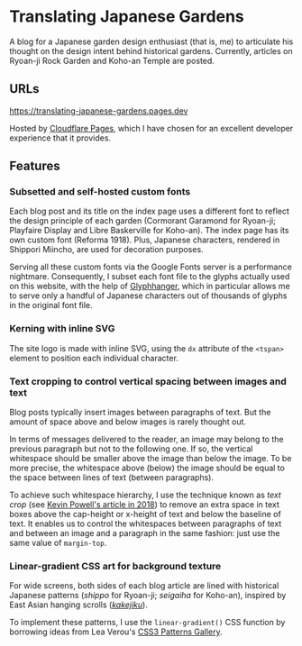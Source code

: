 # Translating Japanese Gardens

A blog for a Japanese garden design enthusiast (that is, me) to articulate his thought on the design intent behind historical gardens. Currently, articles on Ryoan-ji Rock Garden and Koho-an Temple are posted.

## URLs

https://translating-japanese-gardens.pages.dev

Hosted by [Cloudflare Pages](https://pages.cloudflare.com), which I have chosen for an excellent developer experience that it provides.

## Features

### Subsetted and self-hosted custom fonts

Each blog post and its title on the index page uses a different font to reflect the design principle of each garden (Cormorant Garamond for Ryoan-ji; Playfaire Display and Libre Baskerville for Koho-an). The index page has its own custom font (Reforma 1918). Plus, Japanese characters, rendered in Shippori Miincho, are used for decoration purposes.

Serving all these custom fonts via the Google Fonts server is a performance nightmare. Consequently, I subset each font file to the glyphs actually used on this website, with the help of [Glyphhanger](https://github.com/zachleat/glyphhanger), which in particular allows me to serve only a handful of Japanese characters out of thousands of glyphs in the original font file.

### Kerning with inline SVG

The site logo is made with inline SVG, using the `dx` attribute of the `<tspan>` element to position each individual character.

### Text cropping to control vertical spacing between images and text

Blog posts typically insert images between paragraphs of text. But the amount of space above and below images is rarely thought out. 

In terms of messages delivered to the reader, an image may belong to the previous paragraph but not to the following one. If so, the vertical whitespace should be smaller above the image than below the image. To be more precise, the whitespace above (below) the image should be equal to the space between lines of text (between paragraphs). 

To achieve such whitespace hierarchy, I use the technique known as _text crop_ (see [Kevin Powell's article in 2018](https://medium.com/eightshapes-llc/cropping-away-negative-impacts-of-line-height-84d744e016ce)) to remove an extra space in text boxes above the cap-height or x-height of text and below the baseline of text. It enables us to control the whitespaces between paragraphs of text and between an image and a paragraph in the same fashion: just use the same value of `margin-top`.

### Linear-gradient CSS art for background texture

For wide screens, both sides of each blog article are lined with historical Japanese patterns (_shippo_ for Ryoan-ji; _seigaiha_ for Koho-an), inspired by East Asian hanging scrolls ([_kakejiku_](https://en.wikipedia.org/wiki/Hanging_scroll)).

To implement these patterns, I use the `linear-gradient()` CSS function by borrowing ideas from Lea Verou's [CSS3 Patterns Gallery](https://projects.verou.me/css3patterns/).






